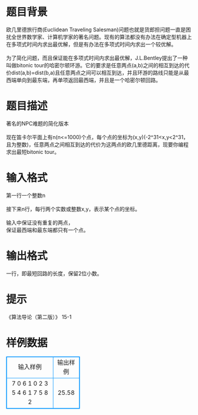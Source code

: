 # 

 
 # 题目背景 
欧几里德旅行商(Euclidean&nbsp;Traveling&nbsp;Salesman)问题也就是货郎担问题一直是困扰全世界数学家、计算机学家的著名问题。现有的算法都没有办法在确定型机器上在多项式时间内求出最优解，但是有办法在多项式时间内求出一个较优解。<BR><BR>为了简化问题，而且保证能在多项式时间内求出最优解，J.L.Bentley提出了一种叫做bitonic&nbsp;tour的哈密尔顿环游。它的要求是任意两点(a,b)之间的相互到达的代价dist(a,b)=dist(b,a)且任意两点之间可以相互到达，并且环游的路线只能是从最西端单向到最东端，再单项返回最西端，并且是一个哈密尔顿回路。<BR> 

 
 # 题目描述 
著名的NPC难题的简化版本<BR><BR>现在笛卡尔平面上有n(n&lt;=1000)个点，每个点的坐标为(x,y)(-2^31&lt;x,y&lt;2^31，且为整数)，任意两点之间相互到达的代价为这两点的欧几里德距离，现要你编程求出最短bitonic&nbsp;tour。<BR> 

 
 # 输入格式 
第一行一个整数n<BR><BR>接下来n行，每行两个实数或整数x,y，表示某个点的坐标。<BR><BR>输入中保证没有重复的两点，<BR>保证最西端和最东端都只有一个点。<BR> 

 
 # 输出格式 
一行，即最短回路的长度，保留2位小数。<BR> 

 
 # 提示 
《算法导论（第二版）》&nbsp;15-1<BR> 
# 样例数据
<style>
        table,table tr th, table tr td { border:1px solid #0094ff; }
        table { width: 200px; min-height: 25px; line-height: 25px; text-align: center; border-collapse: collapse;}   
    </style>
<table>
	<tr>
		<td>输入样例</td>
		<td>输出样例</td>
	</tr>
<tr><td>7
0 6
1 0
2 3
5 4
6 1
7 5
8 2
</td><td>25.58
</td></tr></table>
